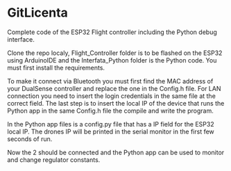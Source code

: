 # GitLicenta
Complete code of the ESP32 Flight controller including the Python debug interface.

Clone the repo localy, Flight_Controller folder is to be flashed on the ESP32 using ArduinoIDE and the Interfata_Python folder is the Python code. You must first install the requirements.

To make it connect via Bluetooth you must first find the MAC address of your DualSense controller and replace the one in the Config.h file. For LAN connection you need to insert the login credentials in the same file at the correct field. The last step is to insert the local IP of the device that runs the Python app in the same Config.h file the compile and write the program.

In the Python app files is a config.py file that has a IP field for the ESP32 local IP. The drones IP will be printed in the serial monitor in the first few seconds of run.

Now the 2 should be connected and the Python app can be used to monitor and change regulator constants.
